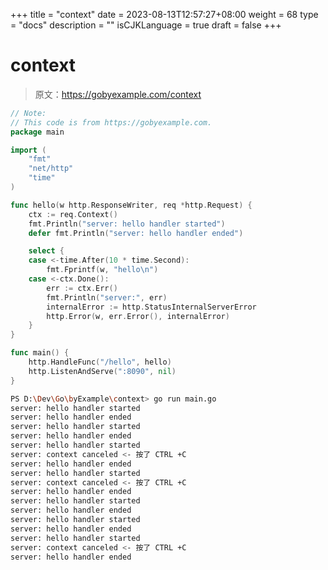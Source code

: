 +++
title = "context"
date = 2023-08-13T12:57:27+08:00
weight = 68
type = "docs"
description = ""
isCJKLanguage = true
draft = false
+++

# context

> 原文：https://gobyexample.com/context

```go
// Note:
// This code is from https://gobyexample.com.
package main

import (
	"fmt"
	"net/http"
	"time"
)

func hello(w http.ResponseWriter, req *http.Request) {
	ctx := req.Context()
	fmt.Println("server: hello handler started")
	defer fmt.Println("server: hello handler ended")

	select {
	case <-time.After(10 * time.Second):
		fmt.Fprintf(w, "hello\n")
	case <-ctx.Done():
		err := ctx.Err()
		fmt.Println("server:", err)
		internalError := http.StatusInternalServerError
		http.Error(w, err.Error(), internalError)
	}
}

func main() {
	http.HandleFunc("/hello", hello)
	http.ListenAndServe(":8090", nil)
}

```



```bash
PS D:\Dev\Go\byExample\context> go run main.go
server: hello handler started
server: hello handler ended
server: hello handler started
server: hello handler ended
server: hello handler started
server: context canceled <- 按了 CTRL +C
server: hello handler ended
server: hello handler started
server: context canceled <- 按了 CTRL +C
server: hello handler ended
server: hello handler started
server: hello handler ended
server: hello handler started
server: hello handler ended
server: hello handler started
server: context canceled <- 按了 CTRL +C
server: hello handler ended
```

